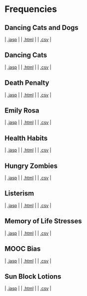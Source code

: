 #  Frequencies 



## Dancing Cats and Dogs 
 | [.jasp](https://github.com/jasp-stats/jasp-data-library/raw/main/Dancing%20Cats%20and%20Dogs/Dancing%20Cats%20and%20Dogs.jasp) | | [.html](https://htmlpreview.github.io/?https://github.com/jasp-stats/jasp-data-library/blob/main/Dancing%20Cats%20and%20Dogs/Dancing_Cats_and_Dogs.html) | | [.csv](https://raw.githubusercontent.com/jasp-stats/jasp-data-library/main/Dancing%20Cats%20and%20Dogs/Dancing%20Cats%20and%20Dogs.csv) |

## Dancing Cats 
 | [.jasp](https://github.com/jasp-stats/jasp-data-library/raw/main/Dancing%20Cats/Dancing%20Cats.jasp) | | [.html](https://htmlpreview.github.io/?https://github.com/jasp-stats/jasp-data-library/blob/main/Dancing%20Cats/Dancing_Cats.html) | | [.csv](https://raw.githubusercontent.com/jasp-stats/jasp-data-library/main/Dancing%20Cats/Dancing%20Cats.csv) |

## Death Penalty 
 | [.jasp](https://github.com/jasp-stats/jasp-data-library/raw/main/Death%20Penalty/Death%20Penalty.jasp) | | [.html](https://htmlpreview.github.io/?https://github.com/jasp-stats/jasp-data-library/blob/main/Death%20Penalty/Death_Penalty.html) | | [.csv](https://raw.githubusercontent.com/jasp-stats/jasp-data-library/main/Death%20Penalty/Death%20Penalty.csv) |

## Emily Rosa 
 | [.jasp](https://github.com/jasp-stats/jasp-data-library/raw/main/Emily%20Rosa/Emily%20Rosa.jasp) | | [.html](https://htmlpreview.github.io/?https://github.com/jasp-stats/jasp-data-library/blob/main/Emily%20Rosa/Emily_Rosa.html) | | [.csv](https://raw.githubusercontent.com/jasp-stats/jasp-data-library/main/Emily%20Rosa/Emily%20Rosa.csv) |

## Health Habits 
 | [.jasp](https://github.com/jasp-stats/jasp-data-library/raw/main/Health%20Habits/Health%20Habits.jasp) | | [.html](https://htmlpreview.github.io/?https://github.com/jasp-stats/jasp-data-library/blob/main/Health%20Habits/Health_Habits.html) | | [.csv](https://raw.githubusercontent.com/jasp-stats/jasp-data-library/main/Health%20Habits/Health%20Habits.csv) |

## Hungry Zombies 
 | [.jasp](https://github.com/jasp-stats/jasp-data-library/raw/main/Hungry%20Zombies/Hungry%20Zombies.jasp) | | [.html](https://htmlpreview.github.io/?https://github.com/jasp-stats/jasp-data-library/blob/main/Hungry%20Zombies/Hungry_Zombies.html) | | [.csv](https://raw.githubusercontent.com/jasp-stats/jasp-data-library/main/Hungry%20Zombies/Hungry%20Zombies.csv) |

## Listerism 
 | [.jasp](https://github.com/jasp-stats/jasp-data-library/raw/main/Listerism/Listerism.jasp) | | [.html](https://htmlpreview.github.io/?https://github.com/jasp-stats/jasp-data-library/blob/main/Listerism/Listerism.html) | | [.csv](https://raw.githubusercontent.com/jasp-stats/jasp-data-library/main/Listerism/Listerism.csv) |

## Memory of Life Stresses 
 | [.jasp](https://github.com/jasp-stats/jasp-data-library/raw/main/Memory%20of%20Life%20Stresses/Memory%20of%20Life%20Stresses.jasp) | | [.html](https://htmlpreview.github.io/?https://github.com/jasp-stats/jasp-data-library/blob/main/Memory%20of%20Life%20Stresses/Memory_of_Life_Stresses.html) | | [.csv](https://raw.githubusercontent.com/jasp-stats/jasp-data-library/main/Memory%20of%20Life%20Stresses/Memory%20of%20Life%20Stresses.csv) |

## MOOC Bias 
 | [.jasp](https://github.com/jasp-stats/jasp-data-library/raw/main/MOOC%20Bias/MOOC%20Bias.jasp) | | [.html](https://htmlpreview.github.io/?https://github.com/jasp-stats/jasp-data-library/blob/main/MOOC%20Bias/MOOC_Bias.html) | | [.csv](https://raw.githubusercontent.com/jasp-stats/jasp-data-library/main/MOOC%20Bias/MOOC%20Bias.csv) |

## Sun Block Lotions 
 | [.jasp](https://github.com/jasp-stats/jasp-data-library/raw/main/Sun%20Block%20Lotions/Sun%20Block%20Lotions.jasp) | | [.html](https://htmlpreview.github.io/?https://github.com/jasp-stats/jasp-data-library/blob/main/Sun%20Block%20Lotions/Sun_Block_Lotions.html) | | [.csv](https://raw.githubusercontent.com/jasp-stats/jasp-data-library/main/Sun%20Block%20Lotions/Sun%20Block%20Lotions.csv) |